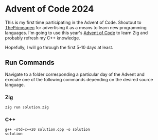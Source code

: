 # Advent of Code 2024

This is my first time participating in the Advent of Code. Shoutout to [ThePrimeagen](https://github.com/theprimeagen)
for advertising it as a means to learn new programming languages. I'm going to use this year's
[Advent of Code](https://adventofcode.com/2024) to learn Zig and probably refresh my C++
knowledge.

Hopefully, I will go through the first 5-10 days at least.

## Run Commands

Navigate to a folder corresponding a particular day of the Advent and execute one of the following commands depending on the desired source language.

### Zig

```
zig run solution.zig
```

### C++

```
g++ -std=c++20 solution.cpp -o solution
solution
```
